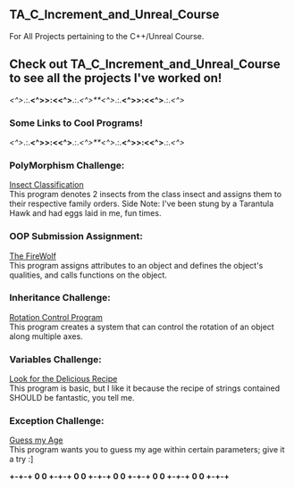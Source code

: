 ## TA_C_Increment_and_Unreal_Course
 
For All Projects pertaining to the C++/Unreal Course.

## Check out TA_C_Increment_and_Unreal_Course to see all the projects I've worked on!

*<^>*.:.**<^>>:<<^>**.:.*<^>**<^>*.:.**<^>>:<<^>**.:.*<^>*

### Some Links to Cool Programs!

*<^>*.:.**<^>>:<<^>**.:.*<^>**<^>*.:.**<^>>:<<^>**.:.*<^>*

### PolyMorphism Challenge:
<a href="https://github.com/JoeBeyond/TA_C_Increment_and_Unreal_Course/tree/main/PolymorphismChallenge">Insect Classification</a><br>
This program denotes 2 insects from the class insect and assigns them to their respective family orders. Side Note: I've been stung by a Tarantula Hawk and had eggs laid in me, fun times.


### OOP Submission Assignment:
<a href="https://github.com/JoeBeyond/TA_C_Increment_and_Unreal_Course/tree/main/OopSubmissionAssignment">The FireWolf</a><br>
This program assigns attributes to an object and defines the object's qualities, and calls functions on the object.


### Inheritance Challenge:
<a href="https://github.com/JoeBeyond/TA_C_Increment_and_Unreal_Course/tree/main/InheritanceChallenge">Rotation Control Program</a><br>
This program creates a system that can control the rotation of an object along multiple axes.


### Variables Challenge:
<a href="https://github.com/JoeBeyond/TA_C_Increment_and_Unreal_Course/tree/main/VariablesChallengeV2">Look for the Delicious Recipe</a><br>
This program is basic, but I like it because the recipe of strings contained SHOULD be fantastic, you tell me.


### Exception Challenge:
<a href="https://github.com/JoeBeyond/TA_C_Increment_and_Unreal_Course/tree/main/ExceptionChallenge">Guess my Age</a><br>
This program wants you to guess my age within certain parameters; give it a try :]


**+-+-+ 0 0 +-+-+ 0 0 +-+-+ 0 0 +-+-+ 0 0 +-+-+ 0 0 +-+-+**
